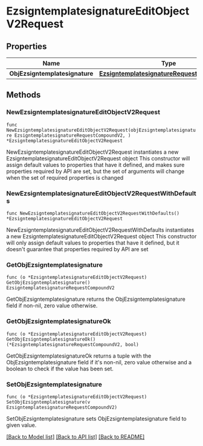 # EzsigntemplatesignatureEditObjectV2Request

## Properties

Name | Type | Description | Notes
------------ | ------------- | ------------- | -------------
**ObjEzsigntemplatesignature** | [**EzsigntemplatesignatureRequestCompoundV2**](EzsigntemplatesignatureRequestCompoundV2.md) |  | 

## Methods

### NewEzsigntemplatesignatureEditObjectV2Request

`func NewEzsigntemplatesignatureEditObjectV2Request(objEzsigntemplatesignature EzsigntemplatesignatureRequestCompoundV2, ) *EzsigntemplatesignatureEditObjectV2Request`

NewEzsigntemplatesignatureEditObjectV2Request instantiates a new EzsigntemplatesignatureEditObjectV2Request object
This constructor will assign default values to properties that have it defined,
and makes sure properties required by API are set, but the set of arguments
will change when the set of required properties is changed

### NewEzsigntemplatesignatureEditObjectV2RequestWithDefaults

`func NewEzsigntemplatesignatureEditObjectV2RequestWithDefaults() *EzsigntemplatesignatureEditObjectV2Request`

NewEzsigntemplatesignatureEditObjectV2RequestWithDefaults instantiates a new EzsigntemplatesignatureEditObjectV2Request object
This constructor will only assign default values to properties that have it defined,
but it doesn't guarantee that properties required by API are set

### GetObjEzsigntemplatesignature

`func (o *EzsigntemplatesignatureEditObjectV2Request) GetObjEzsigntemplatesignature() EzsigntemplatesignatureRequestCompoundV2`

GetObjEzsigntemplatesignature returns the ObjEzsigntemplatesignature field if non-nil, zero value otherwise.

### GetObjEzsigntemplatesignatureOk

`func (o *EzsigntemplatesignatureEditObjectV2Request) GetObjEzsigntemplatesignatureOk() (*EzsigntemplatesignatureRequestCompoundV2, bool)`

GetObjEzsigntemplatesignatureOk returns a tuple with the ObjEzsigntemplatesignature field if it's non-nil, zero value otherwise
and a boolean to check if the value has been set.

### SetObjEzsigntemplatesignature

`func (o *EzsigntemplatesignatureEditObjectV2Request) SetObjEzsigntemplatesignature(v EzsigntemplatesignatureRequestCompoundV2)`

SetObjEzsigntemplatesignature sets ObjEzsigntemplatesignature field to given value.



[[Back to Model list]](../README.md#documentation-for-models) [[Back to API list]](../README.md#documentation-for-api-endpoints) [[Back to README]](../README.md)


